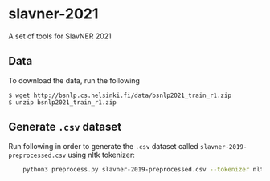 # slavner-2021
A set of tools for SlavNER 2021

## Data

To download the data, run the following

    $ wget http://bsnlp.cs.helsinki.fi/data/bsnlp2021_train_r1.zip
    $ unzip bsnlp2021_train_r1.zip

## Generate `.csv` dataset

Run following in order to generate the `.csv` dataset called `slavner-2019-preprocessed.csv`
using nltk tokenizer:
```bash
    python3 preprocess.py slavner-2019-preprocessed.csv --tokenizer nltk
```
